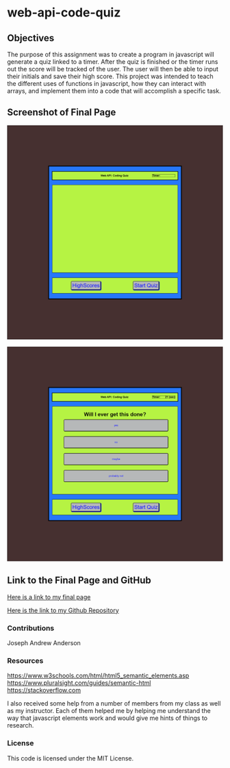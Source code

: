# web-api-code-quiz

## Objectives

The purpose of this assignment was to create a program in javascript will generate a quiz linked to a timer. After the quiz is finished or the timer runs out the score will be tracked of the user. The user will then be able to input their initials and save their high score. This project was intended to teach the different uses of functions in javascript, how they can interact with arrays, and implement them into a code that will accomplish a specific task.

## Screenshot of Final Page

![Final Page Before Start](./assets/images/before-start.png)

![Final Page After Start](./assets/images/after-start.png)

## Link to the Final Page and GitHub

[Here is a link to my final page](https://jandrewanderson.github.io/web-api-code-quiz/)

[Here is the link to my Github Repository](https://github.com/jandrewanderson/web-api-code-quiz)

### Contributions

Joseph Andrew Anderson

### Resources

https://www.w3schools.com/html/html5_semantic_elements.asp
https://www.pluralsight.com/guides/semantic-html
https://stackoverflow.com

I also received some help from a number of members from my class as well as my instructor. Each of them helped me by helping me understand the way that javascript elements work and would give me hints of things to research. 

### License

This code is licensed under the MIT License.
